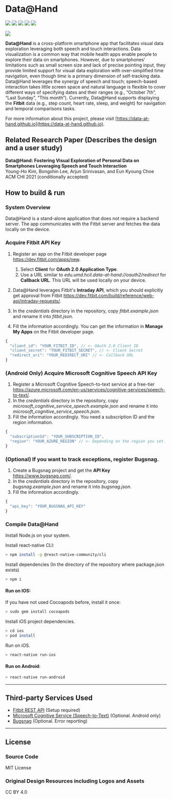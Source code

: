 # Data@Hand

<img src="https://img.shields.io/badge/platform-ios%7Candroid-green"/> <img src="https://img.shields.io/badge/framework-react%20native-blue"/> <img src="https://img.shields.io/github/package-json/dependency-version/umdsquare/data-at-hand-mobile/react-native?label=React%20Native"/> <img src="https://img.shields.io/github/package-json/v/umdsquare/data-at-hand-mobile"/> <img src="https://img.shields.io/badge/language-typescript%20%7C%20swift%20%7C%20java-lightblue"/>

<img src="https://github.com/muclipse/data-at-hand-mobile/blob/master/teaser_revised.jpg"/>

**Data@Hand** is a cross-platform smartphone app that facilitates visual data exploration leveraging both speech and touch interactions. Data visualization is a common way that mobile health apps enable people to explore their data on smartphones. However, due to smartphones’ limitations such as small screen size and lack of precise pointing input, they provide limited support for visual data exploration with over-simplified time navigation, even though *time* is a primary dimension of self-tracking data. Data@Hand leverages the synergy of speech and touch; speech-based interaction takes little screen space and natural language is flexible to cover different ways of specifying dates and their ranges (e.g., “October 7th”, “Last Sunday”, “This month”). Currently, Data@Hand supports displaying the **Fitbit** data (e.g., step count, heart rate, sleep, and weight) for navigation and temporal comparisons tasks.

For more information about this project, please visit [https://data-at-hand.github.io](https://data-at-hand.github.io).


## Related Research Paper (Describes the design and a user study)
**Data@Hand: Fostering Visual Exploration of Personal Data on Smartphones Leveraging Speech and Touch Interaction**<br>
Young-Ho Kim, Bongshin Lee, Arjun Srinivasan, and Eun Kyoung Choe<br>
ACM CHI 2021 (conditionally accepted)


## How to build & run

### System Overview
Data@Hand is a stand-alone application that does not require a backend server. The app communicates with the Fitbit server and fetches the data locally on the device.

### Acquire Fitbit API Key
1. Register an app on the Fitbit developer page https://dev.fitbit.com/apps/new.
    1. Select **Client** for **OAuth 2.0 Application Type**.
    1. Use a URL similar to *edu.umd.hcil.data-at-hand://oauth2/redirect* for **Callback URL**. This URL will be used locally on your device.
    
1. Data@Hand leverages Fitbit's **Intraday API**, which you should explicitly get approval from Fitbit https://dev.fitbit.com/build/reference/web-api/intraday-requests/.
1. In the *credentials* directory in the repository, copy *fitbit.example.json* and rename it into *fitbit.json*.
1. Fill the information accordingly. You can get the information in **Manage My Apps** on the Fitbit developer page.
  ```js
  {
    "client_id": "YOUR_FITBIT_ID", // <- OAuth 2.0 Client ID 
    "client_secret": "YOUR_FITBIT_SECRET", // <- Client Secret
    "redirect_uri": "YOUR_REDIRECT_URI" // <- Callback URL
  }
  ```

### (Android Only) Acquire Microsoft Cognitive Speech API Key
1. Register a Microsoft Cognitive Speech-to-text service at a free-tier https://azure.microsoft.com/en-us/services/cognitive-services/speech-to-text/.
1. In the *credentials* directory in the repository, copy *microsoft_cognitive_service_speech.example.json* and rename it into *microsoft_cognitive_service_speech.json*.
1. Fill the information accordingly. You need a subscription ID and the region information.
  ```js
  {
    "subscriptionId": "YOUR_SUBSCRIPTION_ID",
    "region": "YOUR_AZURE_REGION" // <- Depending on the region you set. e.g., "eastus"
  }
  ```

### (Optional) If you want to track exceptions, register Bugsnag.
1. Create a Bugsnag project and get the **API Key** https://www.bugsnag.com/.
1. In the *credentials* directory in the repository, copy *bugsnag.example.json* and rename it into *bugsnag.json*.
1. Fill the information accordingly.
  ```js
  {
    "api_key": "YOUR_BUGSNAG_API_KEY"
  }
  ```

### Compile Data@Hand

Install Node.js on your system.



Install react-native CLI:

  ```sh
  > npm install -g @react-native-community/cli
  ```
  
Install dependencies 
  (In the directory of the repository where package.json exists)
  ```sh
  > npm i
  ```

#### Run on IOS:

  If you have not used Cocoapods before, install it once:
  ```sh
  > sudo gem install cocoapods
  ```
  
  Install iOS project dependencies.
  ```sh
  > cd ios
  > pod install
  ```

  Run on iOS.
  ```sh
  > react-native run-ios
  ```

#### Run on Android:
  ```sh
  > react-native run-android
  ```
  

---
## Third-party Services Used
- [Fitbit REST API](https://dev.fitbit.com/build/reference/web-api/) (Setup required)
- [Microsoft Cognitive Service (Speech-to-Text)](https://azure.microsoft.com/en-us/services/cognitive-services/speech-to-text/) (Optional. Android only)
- [Bugsnag](https://www.bugsnag.com/) (Optional. Error reporting)



----

## License

### Source Code
MIT License

### Original Design Resources including Logos and Assets
CC BY 4.0
